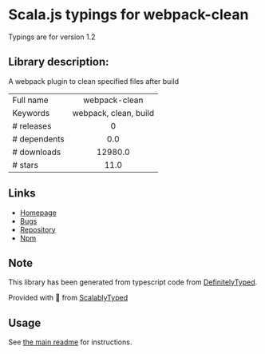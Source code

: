 
# Scala.js typings for webpack-clean

Typings are for version 1.2

## Library description:
A webpack plugin to clean specified files after build

|                    |                 |
| ------------------ | :-------------: |
| Full name          | webpack-clean |
| Keywords           | webpack, clean, build |
| # releases         | 0 |
| # dependents       | 0.0 |
| # downloads        | 12980.0 |
| # stars            | 11.0 |

## Links
- [Homepage](https://github.com/allexcd/webpack-clean#readme)
- [Bugs](https://github.com/allexcd/webpack-clean/issues)
- [Repository](https://github.com/allexcd/webpack-clean)
- [Npm](https://www.npmjs.com/package/webpack-clean)
    


## Note
This library has been generated from typescript code from [DefinitelyTyped](https://definitelytyped.org).

Provided with :purple_heart: from [ScalablyTyped](https://github.com/oyvindberg/ScalablyTyped)

## Usage
See [the main readme](../../readme.md) for instructions.


